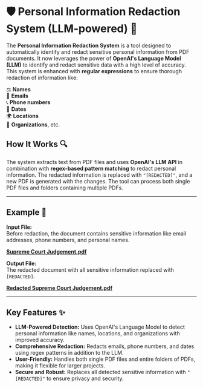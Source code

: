 # 🛡️ Personal Information Redaction System (LLM-powered) 📄

The **Personal Information Redaction System** is a tool designed to automatically identify and redact sensitive personal information from PDF documents. It now leverages the power of **OpenAI's Language Model (LLM)** to identify and redact sensitive data with a high level of accuracy. This system is enhanced with **regular expressions** to ensure thorough redaction of information like:

⚖️ **Names**  
📧 **Emails**  
📞 **Phone numbers**  
📅 **Dates**  
🌍 **Locations**  
🏢 **Organizations**, etc.

## How It Works 🔍

The system extracts text from PDF files and uses **OpenAI's LLM API** in combination with **regex-based pattern matching** to redact personal information. The redacted information is replaced with `"[REDACTED]"`, and a new PDF is generated with the changes. The tool can process both single PDF files and folders containing multiple PDFs.

---

## Example 📑

**Input File:**  
Before redaction, the document contains sensitive information like email addresses, phone numbers, and personal names.

[**Supreme Court Judgement.pdf**](https://github.com/user-attachments/files/18218905/Supreme.Court.Judgement.pdf)

**Output File:**  
The redacted document with all sensitive information replaced with `[REDACTED]`.

[**Redacted Supreme Court Judgement.pdf**](https://github.com/user-attachments/files/18218922/Redacted_Supreme.Court.Judgement.pdf)

---

## Key Features ✨

- **LLM-Powered Detection:** Uses OpenAI's Language Model to detect personal information like names, locations, and organizations with improved accuracy.
- **Comprehensive Redaction:** Redacts emails, phone numbers, and dates using regex patterns in addition to the LLM.
- **User-Friendly:** Handles both single PDF files and entire folders of PDFs, making it flexible for larger projects.
- **Secure and Robust:** Replaces all detected sensitive information with `"[REDACTED]"` to ensure privacy and security.

